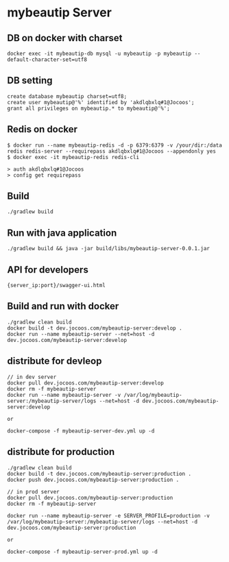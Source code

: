 # mybeautip Server #

## DB on docker with charset ##
```
docker exec -it mybeautip-db mysql -u mybeautip -p mybeautip --default-character-set=utf8
```

## DB setting ##
```
create database mybeautip charset=utf8;
create user mybeautip@'%' identified by 'akdlqbxlq#1@Jocoos';
grant all privileges on mybeautip.* to mybeautip@'%';
```

## Redis on docker ##
```
$ docker run --name mybeautip-redis -d -p 6379:6379 -v /your/dir:/data redis redis-server --requirepass akdlqbxlq#1@Jocoos --appendonly yes
$ docker exec -it mybeautip-redis redis-cli

> auth akdlqbxlq#1@Jocoos
> config get requirepass
```


## Build ##
```
./gradlew build
```

## Run with java application ##
```
./gradlew build && java -jar build/libs/mybeautip-server-0.0.1.jar

```

## API for developers ##

```
{server_ip:port}/swagger-ui.html
```


## Build and run with docker ##
```
./gradlew clean build
docker build -t dev.jocoos.com/mybeautip-server:develop .
docker run --name mybeautip-server --net=host -d dev.jocoos.com/mybeautip-server:develop
```

## distribute for devleop ##
```
// in dev server
docker pull dev.jocoos.com/mybeautip-server:develop
docker rm -f mybeautip-server
docker run --name mybeautip-server -v /var/log/mybeautip-server:/mybeautip-server/logs --net=host -d dev.jocoos.com/mybeautip-server:develop

or

docker-compose -f mybeautip-server-dev.yml up -d

```

## distribute for production ##
```
./gradlew clean build
docker build -t dev.jocoos.com/mybeautip-server:production .
docker push dev.jocoos.com/mybeautip-server:production .

// in prod server
docker pull dev.jocoos.com/mybeautip-server:production
docker rm -f mybeautip-server

docker run --name mybeautip-server -e SERVER_PROFILE=production -v /var/log/mybeautip-server:/mybeautip-server/logs --net=host -d dev.jocoos.com/mybeautip-server:production

or

docker-compose -f mybeautip-server-prod.yml up -d
```
